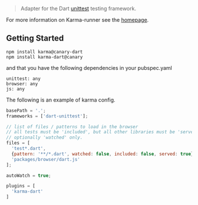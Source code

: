 > Adapter for the Dart [unittest] testing framework.

For more information on Karma-runner see the [homepage].

## Getting Started

    npm install karma@canary-dart
    npm install karma-dart@canary

and that you have the following dependencies in your pubspec.yaml

    unittest: any
    browser: any
    js: any

The following is an example of karma config.

```javascript
basePath = '.';
frameworks = ['dart-unittest'];

// list of files / patterns to load in the browser
// all tests must be 'included', but all other libraries must be 'server' and
// optionally 'watched' only.
files = [
  'test*.dart',
  {pattern: '**/*.dart', watched: false, included: false, served: true},
  'packages/browser/dart.js'
];

autoWatch = true;

plugins = [
  'karma-dart'
]
```

[homepage]: https://github.com/karma-runner
[unittest]: http://api.dartlang.org/docs/releases/latest/unittest.html
